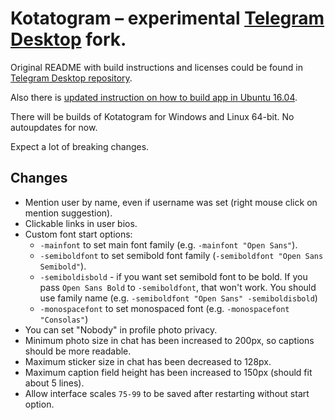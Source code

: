 # Kotatogram – experimental [Telegram Desktop][telegram_desktop] fork.

Original README with build instructions and licenses could be found in [Telegram Desktop repository][telegram_desktop_readme].

Also there is [updated instruction on how to build app in Ubuntu 16.04][docs_ubuntu_16].

There will be builds of Kotatogram for Windows and Linux 64-bit. No autoupdates for now.

Expect a lot of breaking changes.

## Changes

* Mention user by name, even if username was set (right mouse click on mention suggestion).
* Clickable links in user bios.
* Custom font start options:
  * `-mainfont` to set main font family (e.g. `-mainfont "Open Sans"`).
  * `-semiboldfont` to set semibold font family (`-semiboldfont "Open Sans Semibold"`).
  * `-semiboldisbold` - if you want set semibold font to be bold. If you pass `Open Sans Bold` to `-semiboldfont`, that won't work. You should use family name (e.g. `-semiboldfont "Open Sans" -semiboldisbold`)
  * `-monospacefont` to set monospaced font (e.g. `-monospacefont "Consolas"`)
* You can set "Nobody" in profile photo privacy.
* Minimum photo size in chat has been increased to 200px, so captions should be more readable.
* Maximum sticker size in chat has been decreased to 128px.
* Maximum caption field height has been increased to 150px (should fit about 5 lines).
* Allow interface scales `75-99` to be saved after restarting without start option.

[//]: # (LINKS)
[telegram_desktop]: https://desktop.telegram.org
[telegram_desktop_readme]: https://github.com/telegramdesktop/tdesktop/blob/dev/README.md
[docs_ubuntu_16]: https://github.com/kotatogram/kotatogram-desktop/blob/dev/docs/building-cmake-ktg.md
